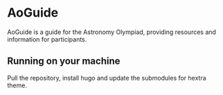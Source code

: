 # AoGuide

AoGuide is a guide for the Astronomy Olympiad, providing resources and information for participants.

## Running on your machine

Pull the repository, install hugo and update the submodules for hextra theme.
